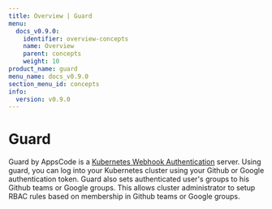 ```yaml
---
title: Overview | Guard
menu:
  docs_v0.9.0:
    identifier: overview-concepts
    name: Overview
    parent: concepts
    weight: 10
product_name: guard
menu_name: docs_v0.9.0
section_menu_id: concepts
info:
  version: v0.9.0
---
```


# Guard

 Guard by AppsCode is a [Kubernetes Webhook Authentication](https://kubernetes.io/docs/admin/authentication/#webhook-token-authentication) server. Using guard, you can log into your Kubernetes cluster using your Github or Google authentication token. Guard also sets authenticated user's groups to his Github teams or Google groups. This allows cluster administrator to setup RBAC rules based on membership in Github teams or Google groups.
